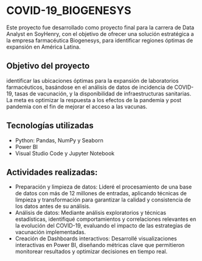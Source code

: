 # COVID-19_BIOGENESYS

Este proyecto fue desarrollado como proyecto final para la carrera de Data Analyst en SoyHenry, con el objetivo de ofrecer una solución estratégica a la empresa farmacéutica Biogenesys, para identificar regiones óptimas de expansión en América Latina.

## Objetivo del proyecto
identificar las ubicaciones óptimas para la expansión de laboratorios farmacéuticos, basándose en el análisis de datos de incidencia de COVID-19, tasas de vacunación, y la disponibilidad de infraestructuras sanitarias. La meta es optimizar la respuesta a los efectos de la pandemia y post pandemia con el fin de mejorar el acceso a las vacunas.

## Tecnologías utilizadas
- Python: Pandas, NumPy y Seaborn
- Power BI
- Visual Studio Code y Jupyter Notebook

## Actividades realizadas:
- Preparación y limpieza de datos: Lideré el procesamiento de una base de datos con más de 12 millones de entradas, aplicando técnicas de limpieza y transformación para garantizar la calidad y consistencia de los datos antes de su análisis.
- Análisis de datos: Mediante análisis exploratorios y técnicas estadísticas, identifiqué comportamientos y correlaciones relevantes en la evolución del COVID-19, evaluando el impacto de las estrategias de vacunación implementadas.
- Creación de Dashboards interactivos: Desarrollé visualizaciones interactivas en Power BI, diseñando métricas clave que permitieron monitorear resultados y optimizar decisiones en tiempo real.

